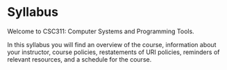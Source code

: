 # Syllabus

Welcome to CSC311: Computer Systems and Programming Tools.

In this syllabus you will find an overview of the course, information about your instructor, course policies, restatements of URI policies, reminders of relevant resources, and a schedule for the course.

<!-- This is a live document that will change over time, but a pdf copy is available for direct [download](https://github.com/introcompsys/spring2023/raw/gh-pages/coursemanual.pdf) or to [view on GitHub](https://github.com/introcompsys/spring2023/blob/gh-pages/coursemanual.pdf). If you download it, it will be outdated.  -->
